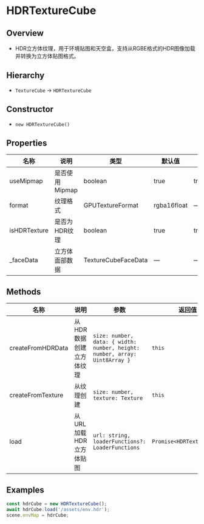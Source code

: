 # HDRTextureCube

## Overview
- HDR立方体纹理，用于环境贴图和天空盒，支持从RGBE格式的HDR图像加载并转换为立方体贴图格式。

## Hierarchy
- `TextureCube` → `HDRTextureCube`

## Constructor
- `new HDRTextureCube()`

## Properties
| 名称 | 说明 | 类型 | 默认值 | 可选值 |
| --- | --- | --- | --- | --- |
| useMipmap | 是否使用Mipmap | boolean | true | true/false |
| format | 纹理格式 | GPUTextureFormat | rgba16float | — |
| isHDRTexture | 是否为HDR纹理 | boolean | true | true/false |
| _faceData | 立方体面部数据 | TextureCubeFaceData | — | — |

## Methods
| 名称 | 说明 | 参数 | 返回值 |
| --- | --- | --- | --- |
| createFromHDRData | 从HDR数据创建立方体纹理 | `size: number, data: { width: number, height: number, array: Uint8Array }` | `this` |
| createFromTexture | 从纹理创建 | `size: number, texture: Texture` | `this` |
| load | 从URL加载HDR立方体贴图 | `url: string, loaderFunctions?: LoaderFunctions` | `Promise<HDRTextureCube>` |

## Examples
```ts
const hdrCube = new HDRTextureCube();
await hdrCube.load('/assets/env.hdr');
scene.envMap = hdrCube;
```